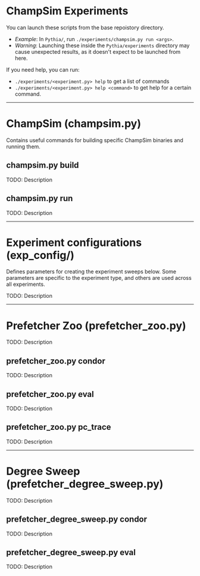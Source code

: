 # ChampSim Experiments

You can launch these scripts from the base repoistory directory.
- *Example*: In `Pythia/`, run `./experiments/champsim.py run <args>`.
- *Warning*: Launching these inside the `Pythia/experiments` directory may cause unexpected results, as it doesn't expect to be launched from here.

If you need help, you can run:
- `./experiments/<experiment.py> help` to get a list of commands
- `./experiments/<experiment.py> help <command>` to get help for a certain command.

---
# ChampSim (champsim.py)
Contains useful commands for building specific ChampSim binaries and running them.

## champsim.py build

TODO: Description

## champsim.py run

TODO: Description

---
# Experiment configurations (exp_config/)
Defines parameters for creating the experiment sweeps below. Some parameters are specific to the experiment type, and others are used across all experiments.

TODO: Description

---
# Prefetcher Zoo (prefetcher_zoo.py)

TODO: Description

## prefetcher_zoo.py condor

TODO: Description

## prefetcher_zoo.py eval

TODO: Description

## prefetcher_zoo.py pc_trace

TODO: Description

---
# Degree Sweep (prefetcher_degree_sweep.py)

TODO: Description

## prefetcher_degree_sweep.py condor

TODO: Description

## prefetcher_degree_sweep.py eval

TODO: Description
